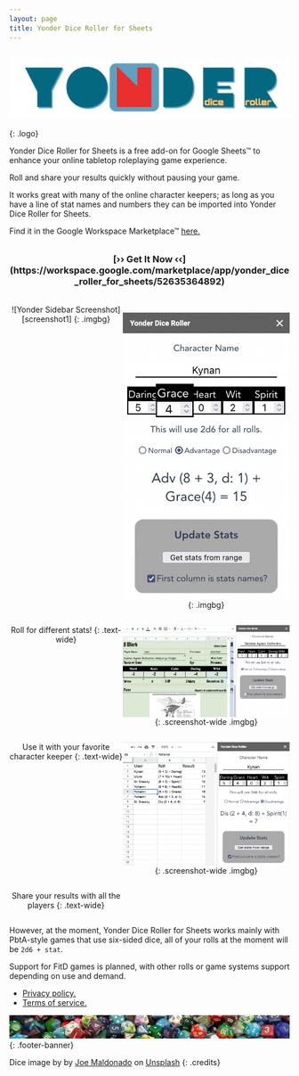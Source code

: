 ```yaml
---
layout: page
title: Yonder Dice Roller for Sheets
---
```


## ![Yonder Dice Roller Logo](/assets/yonder/yonder-isologo-600x124.png)
{: .logo}

Yonder Dice Roller for Sheets is a free add-on for Google Sheets™ to enhance your online tabletop roleplaying game experience.

Roll and share your results quickly without pausing your game.

It works great with many of the online character keepers; as long as you have a line of stat names and numbers they can be imported into Yonder Dice Roller for Sheets.

Find it in the Google Workspace Marketplace™ [here.](https://workspace.google.com/marketplace/app/yonder_dice_roller_for_sheets/52635364892)


<h3>[›› Get It Now ‹‹](https://workspace.google.com/marketplace/app/yonder_dice_roller_for_sheets/52635364892)</h3>

<div class="caroussel">
![Yonder Sidebar Screenshot][screenshot1]
{: .imgbg}

![Yonder Sidebar Screenshot][screenshot2]
{: .imgbg}

Roll for different stats!
{: .text-wide}

![Yonder Sidebar Screenshot][screenshot4]
{: .screenshot-wide .imgbg}

Use it with your favorite character keeper
{: .text-wide}

![Yonder Sidebar Screenshot][screenshot3]
{: .screenshot-wide .imgbg}



Share your results with all the players
{: .text-wide}
</div>

However, at the moment, Yonder Dice Roller for Sheets works mainly with PbtA-style games that use six-sided dice, all of your rolls at the moment will be `2d6 + stat`.

Support for FitD games is planned, with other rolls or game systems support depending on use and demand.

- [Privacy policy.](/yonder/privacy)
- [Terms of service.](/yonder/terms)

<!-- To install the add-on go here, you will need a Google Account. -->

<!-- <button style="text-align:center">Yonder Dice Roller for Sheets</button> -->

![Dice banner][footer]
{: .footer-banner}

Dice image by by <a href="https://unsplash.com/@joesracingteam?utm_source=unsplash&utm_medium=referral&utm_content=creditCopyText">Joe Maldonado</a> on <a href="https://unsplash.com/s/photos/dice?utm_source=unsplash&utm_medium=referral&utm_content=creditCopyText">Unsplash</a>
{: .credits}

[footer]: ./footer.jpg
[screenshot1]: ./screenshot1.png
[screenshot2]: ./screenshot2.png
[screenshot3]: ./screenshot3.png
[screenshot4]: ./screenshot4.png

<style>
.caroussel {
  display: grid;
  grid-template-columns: 1fr 1fr;
  text-align:center;
}
.caroussel img {
  max-width: 300px;
  margin: 0 auto;
  display: block;
}

.caroussel .imgbg {
  background-color: #f6f6f6;
  padding: 1rem;
}

.caroussel .text-wide {
  border-top: 1px solid;
  margin-bottom: 3rem;
}

.caroussel .screenshot-wide,
.caroussel .text-wide {
  grid-column: 1 / 3;
}

.caroussel .screenshot-wide img {
  max-width: 600px;
}

.logo {
    text-align: center;
    border-radius: 10%;
}
.footer-banner img {
  width: 100%;
  margin-top: 5rem;
}
.credits {
  font-size: small;
}
h3 {
  text-align: center;
  margin-top: 2rem;
  margin-bottom: 2rem;
  font-weight: bolder;
}
</style>

